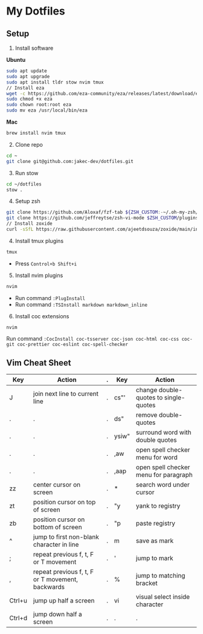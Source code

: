# My Dotfiles

## Setup

1. Install software

**Ubuntu**

```sh
sudo apt update
sudo apt upgrade
sudo apt install tldr stow nvim tmux
// Install eza
wget -c https://github.com/eza-community/eza/releases/latest/download/eza_x86_64-unknown-linux-gnu.tar.gz -O - | tar xz
sudo chmod +x eza
sudo chown root:root eza
sudo mv eza /usr/local/bin/eza
```

**Mac**

```sh
brew install nvim tmux
```

2. Clone repo

```sh
cd ~
git clone git@github.com:jakec-dev/dotfiles.git
```

3. Run stow

```sh
cd ~/dotfiles
stow .
```

4. Setup zsh
```sh
git clone https://github.com/Aloxaf/fzf-tab ${ZSH_CUSTOM:-~/.oh-my-zsh/custom}/plugins/fzf-tab
git clone https://github.com/jeffreytse/zsh-vi-mode $ZSH_CUSTOM/plugins/zsh-vi-mode
// Install zoxide
curl -sSfL https://raw.githubusercontent.com/ajeetdsouza/zoxide/main/install.sh | sh
```

4. Install tmux plugins

```sh
tmux
```

- Press `Control+b Shift+i`

5. Install nvim plugins

```sh
nvim
```

- Run command `:PlugInstall`
- Run command `:TSInstall markdown markdown_inline`

6. Install coc extensions

```
nvim
```

Run command `:CocInstall coc-tsserver coc-json coc-html coc-css coc-git coc-prettier coc-eslint coc-spell-checker`

## Vim Cheat Sheet
| Key      | Action                                           | .   | Key        | Action                                |
| -        | --                                               | --  | --         | --                                    |
| J        | join next line to current line                   | .   | cs"'       | change double-quotes to single-quotes |
| .        | .                                                | .   | ds"        | remove double-quotes                  |
| .        | .                                                | .   | ysiw"      | surround word with double quotes      |
| .        | .                                                | .   | ,aw        | open spell checker menu for word      |
| .        | .                                                | .   | ,aap       | open spell checker menu for paragraph |
| zz       | center cursor on screen                          | .   | *          | search word under cursor              |
| zt       | position cursor on top of screen                 | .   | "<number>y | yank to <number> registry             |
| zb       | position cursor on bottom of screen              | .   | "<number>p | paste <number> registry               |
| ^        | jump to first non-blank character in line        | .   | m<char>    | save <char> as mark                   |
| ;        | repeat previous f, t, F or T movement            | .   | '<char>    | jump to <char> mark                   | 
| ,        | repeat previous f, t, F or T movement, backwards | .   | %          | jump to matching bracket              |
| Ctrl+u   | jump up half a screen                            | .   | vi<char>   | visual select inside character        |
| Ctrl+d   | jump down half a screen                          | .   | .          | .                                     |
